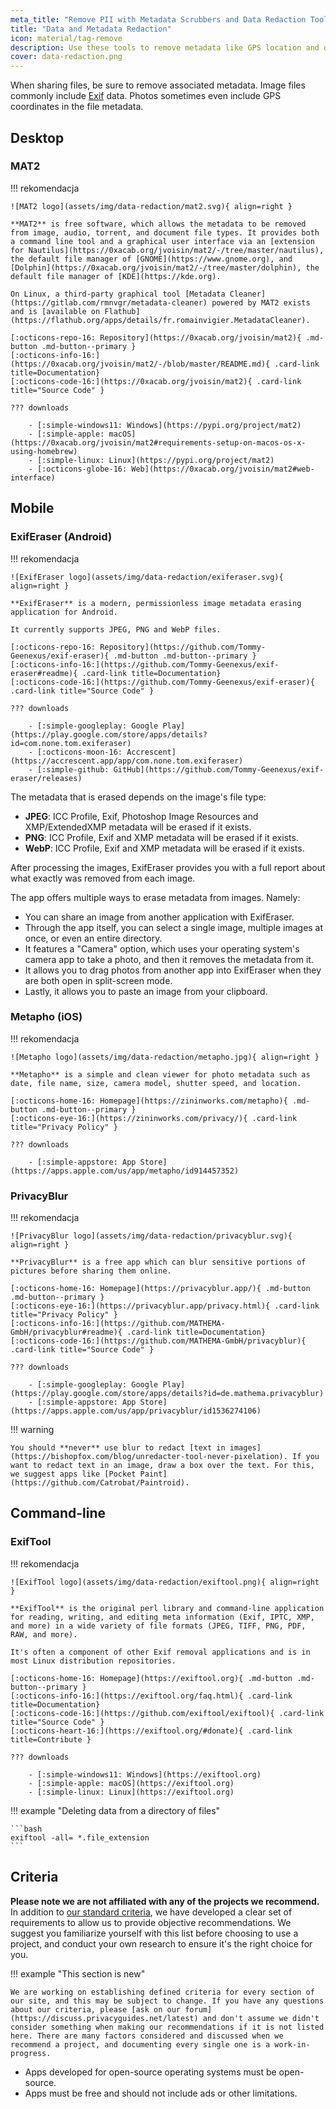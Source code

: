 ```yaml
---
meta_title: "Remove PII with Metadata Scrubbers and Data Redaction Tools - Privacy Guides"
title: "Data and Metadata Redaction"
icon: material/tag-remove
description: Use these tools to remove metadata like GPS location and other identifying information from photos and files you share.
cover: data-redaction.png
---
```


When sharing files, be sure to remove associated metadata. Image files commonly include [Exif](https://en.wikipedia.org/wiki/Exif) data. Photos sometimes even include GPS coordinates in the file metadata.

## Desktop

### MAT2

!!! rekomendacja

    ![MAT2 logo](assets/img/data-redaction/mat2.svg){ align=right }
    
    **MAT2** is free software, which allows the metadata to be removed from image, audio, torrent, and document file types. It provides both a command line tool and a graphical user interface via an [extension for Nautilus](https://0xacab.org/jvoisin/mat2/-/tree/master/nautilus), the default file manager of [GNOME](https://www.gnome.org), and [Dolphin](https://0xacab.org/jvoisin/mat2/-/tree/master/dolphin), the default file manager of [KDE](https://kde.org).
    
    On Linux, a third-party graphical tool [Metadata Cleaner](https://gitlab.com/rmnvgr/metadata-cleaner) powered by MAT2 exists and is [available on Flathub](https://flathub.org/apps/details/fr.romainvigier.MetadataCleaner).
    
    [:octicons-repo-16: Repository](https://0xacab.org/jvoisin/mat2){ .md-button .md-button--primary }
    [:octicons-info-16:](https://0xacab.org/jvoisin/mat2/-/blob/master/README.md){ .card-link title=Documentation}
    [:octicons-code-16:](https://0xacab.org/jvoisin/mat2){ .card-link title="Source Code" }
    
    ??? downloads
    
        - [:simple-windows11: Windows](https://pypi.org/project/mat2)
        - [:simple-apple: macOS](https://0xacab.org/jvoisin/mat2#requirements-setup-on-macos-os-x-using-homebrew)
        - [:simple-linux: Linux](https://pypi.org/project/mat2)
        - [:octicons-globe-16: Web](https://0xacab.org/jvoisin/mat2#web-interface)

## Mobile

### ExifEraser (Android)

!!! rekomendacja

    ![ExifEraser logo](assets/img/data-redaction/exiferaser.svg){ align=right }
    
    **ExifEraser** is a modern, permissionless image metadata erasing application for Android.
    
    It currently supports JPEG, PNG and WebP files.
    
    [:octicons-repo-16: Repository](https://github.com/Tommy-Geenexus/exif-eraser){ .md-button .md-button--primary }
    [:octicons-info-16:](https://github.com/Tommy-Geenexus/exif-eraser#readme){ .card-link title=Documentation}
    [:octicons-code-16:](https://github.com/Tommy-Geenexus/exif-eraser){ .card-link title="Source Code" }
    
    ??? downloads
    
        - [:simple-googleplay: Google Play](https://play.google.com/store/apps/details?id=com.none.tom.exiferaser)
        - [:octicons-moon-16: Accrescent](https://accrescent.app/app/com.none.tom.exiferaser)
        - [:simple-github: GitHub](https://github.com/Tommy-Geenexus/exif-eraser/releases)

The metadata that is erased depends on the image's file type:

* **JPEG**: ICC Profile, Exif, Photoshop Image Resources and XMP/ExtendedXMP metadata will be erased if it exists.
* **PNG**: ICC Profile, Exif and XMP metadata will be erased if it exists.
* **WebP**: ICC Profile, Exif and XMP metadata will be erased if it exists.

After processing the images, ExifEraser provides you with a full report about what exactly was removed from each image.

The app offers multiple ways to erase metadata from images. Namely:

* You can share an image from another application with ExifEraser.
* Through the app itself, you can select a single image, multiple images at once, or even an entire directory.
* It features a "Camera" option, which uses your operating system's camera app to take a photo, and then it removes the metadata from it.
* It allows you to drag photos from another app into ExifEraser when they are both open in split-screen mode.
* Lastly, it allows you to paste an image from your clipboard.

### Metapho (iOS)

!!! rekomendacja

    ![Metapho logo](assets/img/data-redaction/metapho.jpg){ align=right }
    
    **Metapho** is a simple and clean viewer for photo metadata such as date, file name, size, camera model, shutter speed, and location.
    
    [:octicons-home-16: Homepage](https://zininworks.com/metapho){ .md-button .md-button--primary }
    [:octicons-eye-16:](https://zininworks.com/privacy/){ .card-link title="Privacy Policy" }
    
    ??? downloads
    
        - [:simple-appstore: App Store](https://apps.apple.com/us/app/metapho/id914457352)

### PrivacyBlur

!!! rekomendacja

    ![PrivacyBlur logo](assets/img/data-redaction/privacyblur.svg){ align=right }
    
    **PrivacyBlur** is a free app which can blur sensitive portions of pictures before sharing them online.
    
    [:octicons-home-16: Homepage](https://privacyblur.app/){ .md-button .md-button--primary }
    [:octicons-eye-16:](https://privacyblur.app/privacy.html){ .card-link title="Privacy Policy" }
    [:octicons-info-16:](https://github.com/MATHEMA-GmbH/privacyblur#readme){ .card-link title=Documentation}
    [:octicons-code-16:](https://github.com/MATHEMA-GmbH/privacyblur){ .card-link title="Source Code" }
    
    ??? downloads
    
        - [:simple-googleplay: Google Play](https://play.google.com/store/apps/details?id=de.mathema.privacyblur)
        - [:simple-appstore: App Store](https://apps.apple.com/us/app/privacyblur/id1536274106)

!!! warning

    You should **never** use blur to redact [text in images](https://bishopfox.com/blog/unredacter-tool-never-pixelation). If you want to redact text in an image, draw a box over the text. For this, we suggest apps like [Pocket Paint](https://github.com/Catrobat/Paintroid).

## Command-line

### ExifTool

!!! rekomendacja

    ![ExifTool logo](assets/img/data-redaction/exiftool.png){ align=right }
    
    **ExifTool** is the original perl library and command-line application for reading, writing, and editing meta information (Exif, IPTC, XMP, and more) in a wide variety of file formats (JPEG, TIFF, PNG, PDF, RAW, and more).
    
    It's often a component of other Exif removal applications and is in most Linux distribution repositories.
    
    [:octicons-home-16: Homepage](https://exiftool.org){ .md-button .md-button--primary }
    [:octicons-info-16:](https://exiftool.org/faq.html){ .card-link title=Documentation}
    [:octicons-code-16:](https://github.com/exiftool/exiftool){ .card-link title="Source Code" }
    [:octicons-heart-16:](https://exiftool.org/#donate){ .card-link title=Contribute }
    
    ??? downloads
    
        - [:simple-windows11: Windows](https://exiftool.org)
        - [:simple-apple: macOS](https://exiftool.org)
        - [:simple-linux: Linux](https://exiftool.org)

!!! example "Deleting data from a directory of files"

    ```bash
    exiftool -all= *.file_extension
    ```

## Criteria

**Please note we are not affiliated with any of the projects we recommend.** In addition to [our standard criteria](about/criteria.md), we have developed a clear set of requirements to allow us to provide objective recommendations. We suggest you familiarize yourself with this list before choosing to use a project, and conduct your own research to ensure it's the right choice for you.

!!! example "This section is new"

    We are working on establishing defined criteria for every section of our site, and this may be subject to change. If you have any questions about our criteria, please [ask on our forum](https://discuss.privacyguides.net/latest) and don't assume we didn't consider something when making our recommendations if it is not listed here. There are many factors considered and discussed when we recommend a project, and documenting every single one is a work-in-progress.

- Apps developed for open-source operating systems must be open-source.
- Apps must be free and should not include ads or other limitations.
